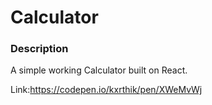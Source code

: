 <h1>Calculator</h1>
<h3>Description</h3>


A simple working Calculator built on React.

Link:https://codepen.io/kxrthik/pen/XWeMvWj

